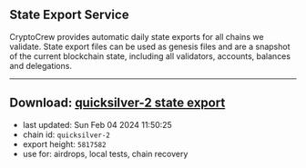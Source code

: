 ## State Export Service
CryptoCrew provides automatic daily state exports for all chains we validate. State export files can be used as genesis files and are a snapshot of the current blockchain state, including all validators, accounts, balances and delegations.

---
**Download: [quicksilver-2 state export](https://dl.ccvalidators.com/SERVICE/quicksilver/quicksilver-2_export_5817582.json)**
---

- last updated: Sun Feb 04 2024 11:50:25
- chain id: `quicksilver-2`
- export height: `5817582`
- use for: airdrops, local tests, chain recovery
